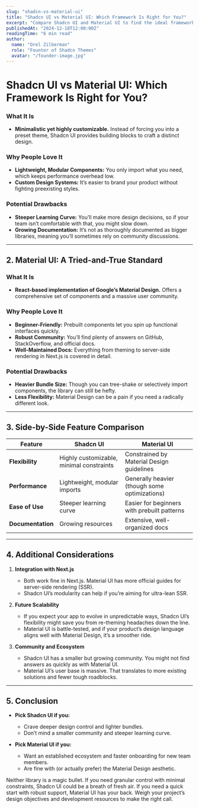 ```yaml
---
slug: "shadcn-vs-material-ui"
title: "Shadcn UI vs Material UI: Which Framework Is Right for You?"
excerpt: "Compare Shadcn UI and Material UI to find the ideal framework for your project. Discover the pros, cons, and key differences between these popular libraries."
publishedAt: "2024-12-18T12:00:00Z"
readingTime: "6 min read"
author:
  name: "Orel Zilberman"
  role: "Founter of Shadcn Themes"
  avatar: "/founder-image.jpg"
---
```

# Shadcn UI vs Material UI: Which Framework Is Right for You?

### What It Is
- **Minimalistic yet highly customizable.** Instead of forcing you into a preset theme, Shadcn UI provides building blocks to craft a distinct design.

### Why People Love It
- **Lightweight, Modular Components:** You only import what you need, which keeps performance overhead low.  
- **Custom Design Systems:** It’s easier to brand your product without fighting preexisting styles.

### Potential Drawbacks
- **Steeper Learning Curve:** You’ll make more design decisions, so if your team isn’t comfortable with that, you might slow down.  
- **Growing Documentation:** It’s not as thoroughly documented as bigger libraries, meaning you’ll sometimes rely on community discussions.

---

## 2. Material UI: A Tried-and-True Standard

### What It Is
- **React-based implementation of Google’s Material Design.** Offers a comprehensive set of components and a massive user community.

### Why People Love It
- **Beginner-Friendly:** Prebuilt components let you spin up functional interfaces quickly.  
- **Robust Community:** You’ll find plenty of answers on GitHub, StackOverflow, and official docs.  
- **Well-Maintained Docs:** Everything from theming to server-side rendering in Next.js is covered in detail.

### Potential Drawbacks
- **Heavier Bundle Size:** Though you can tree-shake or selectively import components, the library can still be hefty.  
- **Less Flexibility:** Material Design can be a pain if you need a radically different look.

---

## 3. Side-by-Side Feature Comparison

| Feature           | Shadcn UI                                | Material UI                                   |
| ----------------- | ---------------------------------------- | --------------------------------------------- |
| **Flexibility**   | Highly customizable, minimal constraints | Constrained by Material Design guidelines     |
| **Performance**   | Lightweight, modular imports             | Generally heavier (though some optimizations) |
| **Ease of Use**   | Steeper learning curve                   | Easier for beginners with prebuilt patterns   |
| **Documentation** | Growing resources                        | Extensive, well-organized docs                |

---

## 4. Additional Considerations

1. **Integration with Next.js**  
   - Both work fine in Next.js. Material UI has more official guides for server-side rendering (SSR).  
   - Shadcn UI’s modularity can help if you’re aiming for ultra-lean SSR.

2. **Future Scalability**  
   - If you expect your app to evolve in unpredictable ways, Shadcn UI’s flexibility might save you from re-theming headaches down the line.  
   - Material UI is battle-tested, and if your product’s design language aligns well with Material Design, it’s a smoother ride.

3. **Community and Ecosystem**  
   - Shadcn UI has a smaller but growing community. You might not find answers as quickly as with Material UI.  
   - Material UI’s user base is massive. That translates to more existing solutions and fewer tough roadblocks.

---

## 5. Conclusion

- **Pick Shadcn UI if you:**  
  - Crave deeper design control and lighter bundles.  
  - Don’t mind a smaller community and steeper learning curve.

- **Pick Material UI if you:**  
  - Want an established ecosystem and faster onboarding for new team members.  
  - Are fine with (or actually prefer) the Material Design aesthetic.

Neither library is a magic bullet. If you need granular control with minimal constraints, Shadcn UI could be a breath of fresh air. If you need a quick start with robust support, Material UI has your back. Weigh your project’s design objectives and development resources to make the right call.
